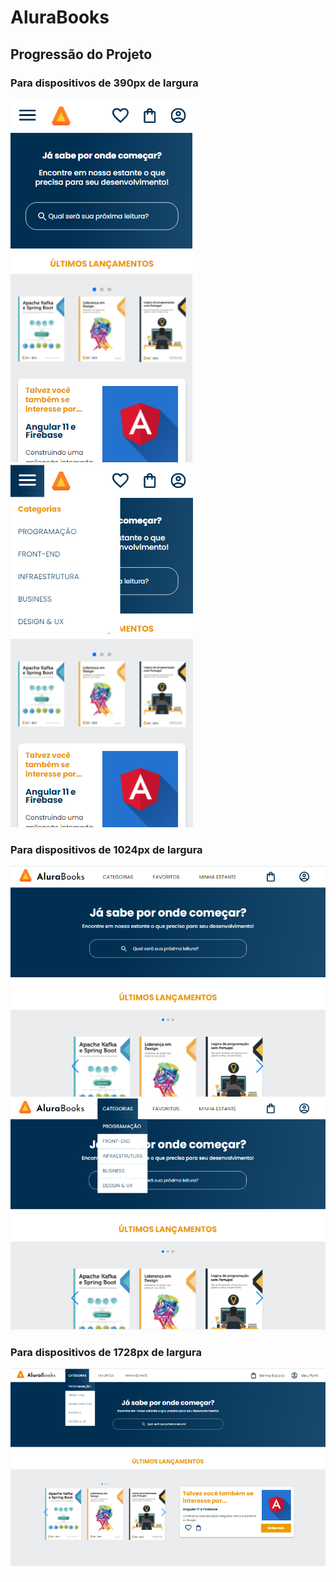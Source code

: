 # AluraBooks
## Progressão do Projeto

### Para dispositivos de 390px de largura
<img src="Readme/390px.png">
<img src="Readme/390px_menu.png">

### Para dispositivos de 1024px de largura
<img src="Readme/1024px.png">
<img src="Readme/1024px_menu.png">

### Para dispositivos de 1728px de largura
<img src="Readme/1728px.png">